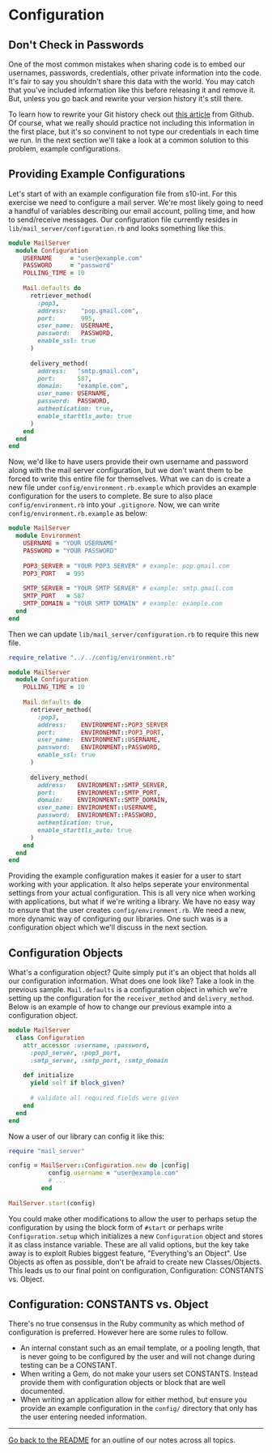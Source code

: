 # Configuration


## Don't Check in Passwords

One of the most common mistakes when sharing code is to embed our usernames, passwords, credentials, other private information into the code. It's fair to say you shouldn't share this data with the world. You may catch that you've included information like this before releasing it and remove it. But, unless you go back and rewrite your version history it's still there.

To learn how to rewrite your Git history check out [this article](http://help.github.com/remove-sensitive-data/) from Github. Of course, what we really should practice not including this information in the first place, but it's so convinent to not type our credentials in each time we run. In the next section we'll take a look at a common solution to this problem, example configurations.

## Providing Example Configurations

Let's start of with an example configuration file from s10-int. For this exercise we need to configure a mail server. We're most likely going to need a handful of variables describing our email account, polling time, and how to send/receive messages. Our configuration file currently resides in `lib/mail_server/configuration.rb` and looks something like this.

```ruby
module MailServer
  module Configuration
    USERNAME     = "user@example.com"
    PASSWORD     = "password"
    POLLING_TIME = 10
    
    Mail.defaults do
      retriever_method(
        :pop3,
        address:    "pop.gmail.com",
        port:       995,
        user_name:  USERNAME,
        password:   PASSWORD,
        enable_ssl: true
      )
      
      delivery_method(
        address:   "smtp.gmail.com",
        port:      587,
        domain:    "example.com",
        user_name: USERNAME,
        password:  PASSWORD,
        authentication: true,
        enable_starttls_auto: true
      )
    end
  end
end
```

Now, we'd like to have users provide their own username and password along with the mail server configuration, but we don't want them to be forced to write this entire file for themselves. What we can do is create a new file under `config/environment.rb.example` which provides an example configuration for the users to complete. Be sure to also place `config/environment.rb` into your `.gitignore`. Now, we can write `config/environment.rb.example` as below:

```ruby
module MailServer
  module Environment
    USERNAME = "YOUR USERNAME"
    PASSWORD = "YOUR PASSWORD"
    
    POP3_SERVER = "YOUR POP3 SERVER" # example: pop.gmail.com
    POP3_PORT   = 995
    
    SMTP_SERVER = "YOUR SMTP SERVER" # example: smtp.gmail.com
    SMTP_PORT   = 587
    SMTP_DOMAIN = "YOUR SMTP DOMAIN" # example: example.com
  end
end
```

Then we can update `lib/mail_server/configuration.rb` to require this new file.

```ruby
require_relative "../../config/environment.rb"

module MailServer
  module Configuration
    POLLING_TIME = 10
    
    Mail.defaults do
      retriever_method(
        :pop3,
        address:    ENVIRONMENT::POP3_SERVER
        port:       ENVIRONEMNT::POP3_PORT,
        user_name:  ENVIRONMENT::USERNAME,
        password:   ENVIRONMENT::PASSWORD,
        enable_ssl: true
      )
      
      delivery_method(
        address:   ENVIRONMENT::SMTP_SERVER,
        port:      ENVIRONMENT::SMTP_PORT,
        domain:    ENVIRONMENT::SMTP_DOMAIN,
        user_name: ENVIRONMENT::USERNAME,
        password:  ENVIRONMENT::PASSWORD,
        authentication: true,
        enable_starttls_auto: true
      )
    end
  end
end
```

Providing the example configuration makes it easier for a user to start working with your application. It also helps seperate your environmental settings from your actual configuration. This is all very nice when working with applications, but what if we're writing a library. We have no easy way to ensure that the user creates `config/environment.rb`. We need a new, more dynamic way of configuring our libraries. One such was is a configuration object which we'll discuss in the next section.

## Configuration Objects

What's a configuration object? Quite simply put it's an object that holds all our configuration information. What does one look like? Take a look in the previous sample. `Mail.defaults` is a configuration object in which we're setting up the configuration for the `receiver_method` and `delivery_method`. Below is an example of how to change our previous example into a configuration object.

```ruby
module MailServer
  class Configuration
    attr_accessor :username, :password,
      :pop3_server, :pop3_port,
      :smtp_server, :smtp_port, :smtp_domain
      
    def initialize
      yield self if block_given?
      
      # validate all required fields were given
    end
  end
end
```

Now a user of our library can config it like this:

```ruby
require "mail_server"

config = MailServer::Configuration.new do |config|
           config.username = "user@example.com"
           # ...
         end
         
MailServer.start(config)
```

You could make other modifications to allow the user to perhaps setup the configuration by using the block form of `#start` or perhaps write `Configuration.setup` which initializes a new `Configuration` object and stores it as class instance variable. These are all valid options, but the key take away is to exploit Rubies biggest feature, "Everything's an Object". Use Objects as often as possible, don't be afraid to create new Classes/Objects. This leads us to our final point on configuration, Configuration: CONSTANTS vs. Object.

## Configuration: CONSTANTS vs. Object

There's no true consensus in the Ruby community as which method of configuration is preferred. However here are some rules to follow.

  - An internal constant such as an email template, or a pooling length, that is never going to be configured by the user and will not change during testing can be a CONSTANT.
  - When writing a Gem, do not make your users set CONSTANTS. Instead provide them with configuration objects or block that are well documented.
  - When writing an application allow for either method, but ensure you provide an example configuration in the `config/` directory that only has the user entering needed information.

<hr/>

[Go back to the
README](https://github.com/mendicant-university/s10-notes/blob/master/README.md)
for an outline of our notes across all topics.
